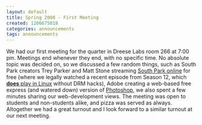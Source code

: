 ```yaml
---
layout: default
title: Spring 2008 - First Meeting
created: 1206675018
categories: announcements
tags: announcements
---
```

We had our first meeting for the quarter in Dreese Labs room 266 at 7:00 pm. Meetings end whenever they end, with no specific time. No absolute topic was decided on, so we discussed a few random things, such as South Park creators Trey Parker and Matt Stone streaming [South Park online](http://blog.wired.com/underwire/2008/03/south-park-to-o.html) for free (where we legally watched a recent episode from Season 12, which [**does** play in Linux](/images/southpark.png) without DRM hacks), Adobe creating a web-based free express (and watered down) version of [Photoshop](https://www.photoshop.com/express/), we also spent a few minutes sharing our web-development views. The meeting was open to students and non-students alike, and pizza was served as always. Altogether we had a great turnout and I look forward to a similar turnout at our next meeting.
